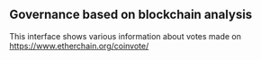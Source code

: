 ## Governance based on blockchain analysis 

This interface shows various information about votes made on https://www.etherchain.org/coinvote/